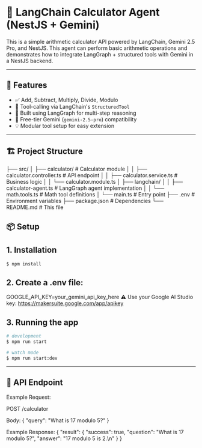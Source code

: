 # 🧠 LangChain Calculator Agent (NestJS + Gemini)

This is a simple arithmetic calculator API powered by LangChain, Gemini 2.5 Pro, and NestJS. This agent can perform basic arithmetic operations and demonstrates how to integrate LangGraph + structured tools with Gemini in a NestJS backend.

---

## 🚀 Features

- ✅ Add, Subtract, Multiply, Divide, Modulo
- 🤖 Tool-calling via LangChain's `StructuredTool`
- 🧩 Built using LangGraph for multi-step reasoning
- 🔐 Free-tier Gemini (`gemini-2.5-pro`) compatibility
- 💡 Modular tool setup for easy extension

---

## 🏗️ Project Structure

├── src/
│ ├── calculator/ # Calculator module
│ │ ├── calculator.controller.ts # API endpoint
│ │ ├── calculator.service.ts # Business logic
│ │ └── calculator.module.ts
│ ├── langchain/
│ │ ├── calculator-agent.ts # LangGraph agent implementation
│ │ └── math.tools.ts # Math tool definitions
│ └── main.ts # Entry point
├── .env # Environment variables
├── package.json # Dependencies
└── README.md # This file

## 📦 Setup

## 1. Installation

```bash
$ npm install
```

## 2. Create a .env file:

GOOGLE_API_KEY=your_gemini_api_key_here
⚠️ Use your Google AI Studio key: https://makersuite.google.com/app/apikey

## 3. Running the app

```bash
# development
$ npm run start

# watch mode
$ npm run start:dev
```

---

## 📡 API Endpoint

Example Request:

POST /calculator

Body: {
"query": "What is 17 modulo 5?"
}

Example Response:
{
"result": {
"success": true,
"question": "What is 17 modulo 5?",
"answer": "17 modulo 5 is 2.\n"
}
}

